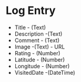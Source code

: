 <!-- @format -->

# Log Entry

- Title - (Text)
- Description -(Text)
- Comment - (Text)
- Image -(Text) - URL
- Rating - (Number)
- Latitude - (Number)
- Longitude - (Number)
- VisitedDate -(DateTime)
